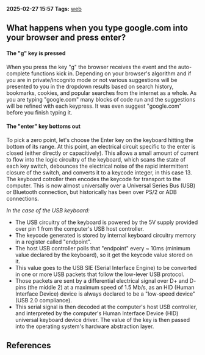**2025-02-27 15:57**
**Tags:** [web](../2%20-%20tags/web.md)

## What happens when you type google.com into your browser and press enter?
#### The "g" key is pressed
When you press the key "g" the browser receives the event and the auto-complete functions kick in. Depending on your browser's algorithm and if you are in private/incognito mode or not various suggestions will be presented to you in the dropdown results based on search history, bookmarks, cookies, and popular searches from the internet as a whole. As you are typing "google.com" many blocks of code run and the suggestions will be refined with each keypress. It was even suggest "google.com" before you finish typing it.

#### The "enter" key bottoms out
To pick a zero point, let's choose the Enter key on the keyboard hitting the bottom of its range. At this point, an electrical circuit specific to the enter is closed (either directly or capacitively). This allows a small amount of current to flow into the logic circuitry of the keyboard, which scans the state of each key switch, debounces the electrical noise of the rapid intermittent closure of the switch, and converts it to a keycode integer, in this case 13. The keyboard cotroller then encodes the keycode for transport to the computer. This is now almost universally over a Universal Series Bus (USB) or Bluetooth connection, but historically has been over PS/2 or ADB connections.

*In the case of the USB keyboard:*
- The USB circuitry of the keyboard is powered by the 5V supply provided over pin 1 from the computer's USB host controller.
- The keycode generated is stored by internal keyboard circuitry memory in a register called "endpoint".
- The host USB controller polls that "endpoint" every ~ 10ms (minimum value declared by the keyboard), so it get the keycode value stored on it.
- This value goes to the USB SIE (Serial Interface Engine) to be converted in one or more USB packets that follow the low-lever USB protocol.
- Those packets are sent by a differential electrical signal over D+ and D- pins (the middle 2) at a maximum speed of 1.5 Mb/s, as an HID (Human Interface Device) device is always declared to be a "low-speed device" (USB 2.0 compliance).
- This serial signal is then decoded at the computer's host USB controller, and interpreted by the computer's Human Interface Device (HID) universal keyboard device driver. The value of the key is then passed into the operating system's hardware abstraction layer.








## References